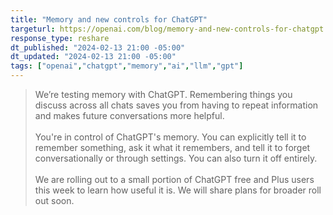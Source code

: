 ```yaml
---
title: "Memory and new controls for ChatGPT"
targeturl: https://openai.com/blog/memory-and-new-controls-for-chatgpt
response_type: reshare
dt_published: "2024-02-13 21:00 -05:00"
dt_updated: "2024-02-13 21:00 -05:00"
tags: ["openai","chatgpt","memory","ai","llm","gpt"]
---
```


> We’re testing memory with ChatGPT. Remembering things you discuss across all chats saves you from having to repeat information and makes future conversations more helpful.  
> <br>
> You're in control of ChatGPT's memory. You can explicitly tell it to remember something, ask it what it remembers, and tell it to forget conversationally or through settings. You can also turn it off entirely.  
> <br>
> We are rolling out to a small portion of ChatGPT free and Plus users this week to learn how useful it is. We will share plans for broader roll out soon.  